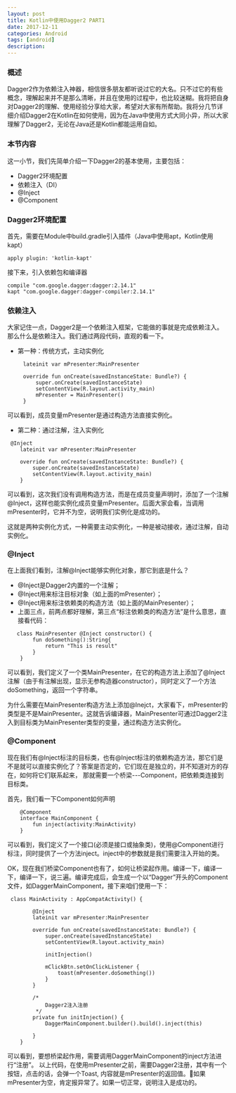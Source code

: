 ```yaml
---
layout: post
title: Kotlin中使用Dagger2 PART1
date: 2017-12-11
categories: Android
tags: [android]
description: 
---
```


### 概述


Dagger2作为依赖注入神器，相信很多朋友都听说过它的大名。只不过它的有些概念，理解起来并不是那么清晰，并且在使用的过程中，也比较迷糊。我将把自身对Dagger2的理解、使用经验分享给大家，希望对大家有所帮助。我将分几节详细介绍Dagger2在Kotlin在如何使用，因为在Java中使用方式大同小异，所以大家理解了Dagger2，无论在Java还是Kotlin都能运用自如。


### 本节内容
这一小节，我们先简单介绍一下Dagger2的基本使用，主要包括：


* Dagger2环境配置
* 依赖注入（DI）
* @Inject
* @Component

### Dagger2环境配置

首先，需要在Module中build.gradle引入插件（Java中使用apt，Kotlin使用kapt）

``` 
apply plugin: 'kotlin-kapt'
```

接下来，引入依赖包和编译器
```  
compile "com.google.dagger:dagger:2.14.1"
kapt "com.google.dagger:dagger-compiler:2.14.1"
```

### 依赖注入

大家记住一点，Dagger2是一个依赖注入框架，它能做的事就是完成依赖注入。那么什么是依赖注入。我们通过两段代码，直观的看一下。

* 第一种：传统方式，主动实例化
``` 
     lateinit var mPresenter:MainPresenter
     
     override fun onCreate(savedInstanceState: Bundle?) {
         super.onCreate(savedInstanceState)
         setContentView(R.layout.activity_main)
         mPresenter = MainPresenter()
     }
```

可以看到，成员变量mPresenter是通过构造方法直接实例化。

* 第二种：通过注解，注入实例化
``` 
 @Inject
    lateinit var mPresenter:MainPresenter

    override fun onCreate(savedInstanceState: Bundle?) {
        super.onCreate(savedInstanceState)
        setContentView(R.layout.activity_main)
    }
``` 

可以看到，这次我们没有调用构造方法，而是在成员变量声明时，添加了一个注解@Inject，这样也能实例化成员变量mPresenter。后面大家会看，当调用mPresenter时，它并不为空，说明我们实例化是成功的。

这就是两种实例化方式，一种需要主动实例化，一种是被动接收，通过注解，自动实例化。

### @Inject
在上面我们看到，注解@Inject能够实例化对象，那它到底是什么？

* @Inject是Dagger2内置的一个注解；
* @Inject用来标注目标对象（如上面的mPresenter）；
* @Inject用来标注依赖类的构造方法（如上面的MainPresenter）；
* 上面三点，前两点都好理解，第三点“标注依赖类的构造方法”是什么意思，直接看代码：

```
   class MainPresenter @Inject constructor() {
        fun doSomething():String{
            return "This is result"
        }
    }
```

可以看到，我们定义了一个类MainPresenter，在它的构造方法上添加了@Inject注解（由于有注解出现，显示无参构造器constructor），同时定义了一个方法doSomething，返回一个字符串。

为什么需要在MainPresenter构造方法上添加@Inejct，大家看下，mPresenter的类型是不是MainPresenter。这就告诉编译器，MainPresenter可通过Dagger2注入到目标类为MainPresenter类型的变量，通过构造方法实例化。


### @Component
   
现在我们有@Inject标注的目标类，也有@Inject标注的依赖构造方法，那它们是不是就可以直接实例化了？答案是否定的，它们现在是独立的，并不知道对方的存在，如何将它们联系起来， 那就需要一个桥梁---Component，把依赖类连接到目标类。

首先，我们看一下Component如何声明
```
    @Component
    interface MainComponent {
        fun inject(activity:MainActivity)
    }
```

可以看到，我们定义了一个接口(必须是接口或抽象类)，使用@Component进行标注，同时提供了一个方法inject。inject中的参数就是我们需要注入开始的类。

OK，现在我们桥梁Component也有了，如何让桥梁起作用。编译一下，编译一下，编译一下，说三遍。编译完成后，会生成一个以“Dagger”开头的Component文件，如DaggerMainComponent，接下来咱们使用一下：

```
 class MainActivity : AppCompatActivity() {

        @Inject
        lateinit var mPresenter:MainPresenter

        override fun onCreate(savedInstanceState: Bundle?) {
            super.onCreate(savedInstanceState)
            setContentView(R.layout.activity_main)

            initInjection()

            mClickBtn.setOnClickListener {
                toast(mPresenter.doSomething())
            }
        }

        /*
            Dagger2注入注册
         */
        private fun initInjection() {
            DaggerMainComponent.builder().build().inject(this)

        }
    }
```  

可以看到，要想桥梁起作用，需要调用DaggerMainComponent的inject方法进行“注册”。
以上代码，在使用mPresenter之前，需要Dagger2注册，其中有一个按钮，点击的话，会弹一个Toast,
内容就是mPresenter的返回值。如果mPresenter为空，肯定报异常了。如果一切正常，说明注入是成功的。
 